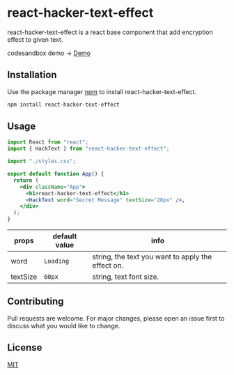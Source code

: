 # react-hacker-text-effect

react-hacker-text-effect is a react base component that add encryption effect to given text.

codesandbox demo -> [Demo](https://codesandbox.io/s/nervous-galileo-oupmu?file=/src/App.js:0-289)
## Installation

Use the package manager [npm](https://www.npmjs.com/package/react-hacker-text-effect) to install react-hacker-text-effect.

```bash
npm install react-hacker-text-effect
```

## Usage

```jsx
import React from "react";
import { HackText } from "react-hacker-text-effect";

import "./styles.css";

export default function App() {
  return (
    <div className="App">
      <h1>react-hacker-text-effect</h1>
      <HackText word="Secret Message" textSize="28px" />,
    </div>
  );
}
```

props| default value| info
--- | --- | ---
word | `Loading` | string, the text you want to apply the effect on.
textSize| `60px` | string, text font size.

## Contributing
Pull requests are welcome. For major changes, please open an issue first to discuss what you would like to change.


## License
[MIT](https://choosealicense.com/licenses/mit/)